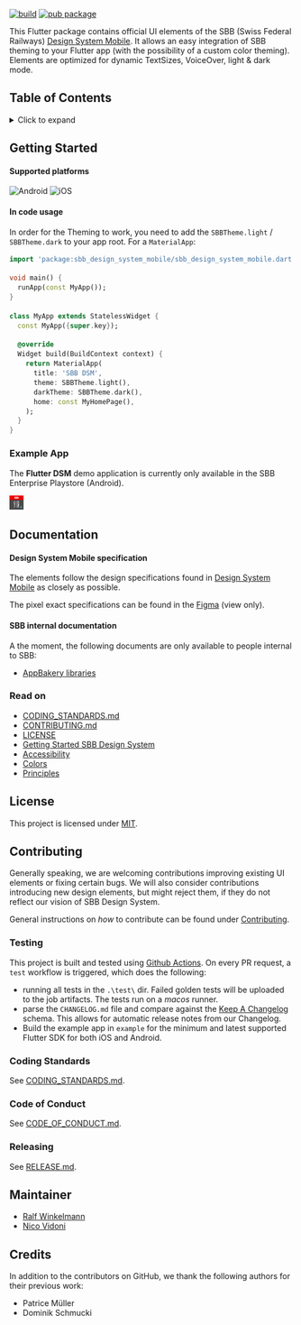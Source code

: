 [![build](https://github.com/SchweizerischeBundesbahnen/design_system_flutter/actions/workflows/nightly-build.yaml/badge.svg)](https://github.com/SchweizerischeBundesbahnen/design_system_flutter/actions/workflows/nightly-build.yaml)
[![pub package](https://img.shields.io/pub/v/sbb_design_system_mobile.svg)](https://pub.dev/packages/sbb_design_system_mobile)

This Flutter package contains official UI elements of the SBB (Swiss Federal Railways) [Design System Mobile].
It allows an easy integration of SBB theming to your Flutter app (with the possibility of a custom color theming).
Elements are optimized for dynamic TextSizes, VoiceOver, light & dark mode.

## Table of Contents

<details>
<summary>Click to expand</summary>

- [Table of Contents](#table-of-contents)
- [Getting Started](#getting-started)
  - [Supported platforms](#supported-platforms)
  - [In code usage](#in-code-usage)
  - [Example App](#example-app)
- [Documentation](#documentation)
  - [Design System Mobile specification](#design-system-mobile-specification)
  - [SBB internal documentation](#sbb-internal-documentation)
  - [Read on](#read-on)
- [License](#license)
- [Contributing](#contributing)
  - [Testing](#testing)
  - [Coding Standards](#coding-standards)
  - [Code of Conduct](#code-of-conduct)
  - [Releasing](#releasing)
- [Maintainer](#maintainer)
- [Credits](#credits)

</details>

<a id="Getting-Started"></a>

## Getting Started

#### Supported platforms

<div id="supported_platforms">
  <img src="https://img.shields.io/badge/Android-3DDC84?style=for-the-badge&logo=android&logoColor=white" alt="Android"/>
  <img src="https://img.shields.io/badge/iOS-000000?style=for-the-badge&logo=apple&logoColor=white" alt="iOS">
</div>

#### In code usage

In order for the Theming to work, you need to add the `SBBTheme.light` / `SBBTheme.dark` to your app root. For a
`MaterialApp`:

```Dart
import 'package:sbb_design_system_mobile/sbb_design_system_mobile.dart';

void main() {
  runApp(const MyApp());
}

class MyApp extends StatelessWidget {
  const MyApp({super.key});

  @override
  Widget build(BuildContext context) {
    return MaterialApp(
      title: 'SBB DSM',
      theme: SBBTheme.light(),
      darkTheme: SBBTheme.dark(),
      home: const MyHomePage(),
    );
  }
}

```

### Example App

The **Flutter DSM** demo application is currently only available in the SBB Enterprise Playstore (Android).

<p align="left"><img src="https://raw.githubusercontent.com/SchweizerischeBundesbahnen/design_system_flutter/main/example/gallery/example_app_icon.webp" alt="Icon of the example app" width="5%"></p>

<a id="Documentation"></a>

## Documentation

#### Design System Mobile specification

The elements follow the design specifications found in [Design System Mobile] as closely as possible.

The pixel exact specifications can be found in the [Figma](https://www.figma.com/design/WOtLIam1xwrqcgnAITsEhV/Design-System-Mobile) (view only).

#### SBB internal documentation

A the moment, the following documents are only available to people internal to SBB:

* [AppBakery libraries](https://sbb.sharepoint.com/sites/app-bakery/SitePages/Mobile-Libraries.aspx "AppBakery libraries")

### Read on

- [CODING_STANDARDS.md](CODING_STANDARDS.md)
- [CONTRIBUTING.md](CONTRIBUTING.md)
- [LICENSE](LICENSE)
- [Getting Started SBB Design System](https://digital.sbb.ch/de/design-system/getting-started/designing/)
- [Accessibility](https://digital.sbb.ch/de/accessibility/introduction/about-this-guide/)
- [Colors](https://digital.sbb.ch/de/foundation/colors/base-colors/)
- [Principles](https://digital.sbb.ch/de/principles/ux-principles/overview/)

<a id="License"></a>

## License

This project is licensed under [MIT](LICENSE.md).

<a id="Contributing"></a>

## Contributing

Generally speaking, we are welcoming contributions improving existing UI elements or fixing certain bugs. We will also consider contributions introducing new design elements, but might reject them, if they do not reflect our vision of SBB Design System.

General instructions on _how_ to contribute can be found under [Contributing](Contributing.md).

### Testing

This project is built and tested using [Github Actions](https://docs.github.com/en/actions). On every PR request, a
`test` workflow is triggered, which does the following:

* running all tests in the `.\test\` dir. Failed golden tests will be uploaded to the job artifacts. The tests run on a
  _macos_ runner.
* parse the
  `CHANGELOG.md` file and compare against the [Keep A Changelog](https://keepachangelog.com/en/1.1.0/) schema. This allows for automatic release notes from our Changelog.
* Build the example app in `example` for the minimum and latest supported Flutter SDK for both iOS and Android.

### Coding Standards

See [CODING_STANDARDS.md](CODING_STANDARDS.md).

<a id="code-of-conduct"></a>

### Code of Conduct

See [CODE_OF_CONDUCT.md](CODE_OF_CONDUCT.md).

### Releasing

See [RELEASE.md](RELEASE.md).

<a id="Contributing"></a>

## Maintainer

* [Ralf Winkelmann](https://github.com/rawi-coding)
* [Nico Vidoni](https://github.com/smallTrogdor)

## Credits

In addition to the contributors on GitHub, we thank the following authors for their previous work:

* Patrice Müller
* Dominik Schmucki

[Design System Mobile]: https://digital.sbb.ch/en/design-system/mobile/overview/
